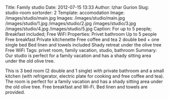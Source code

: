Title: Family studio
Date: 2012-07-15 13:33
Author: Izhar Gurion
Slug: studio-room
sortorder: 2
Template: accomodation
Image: /images/studio/main.jpg
Images: /images/studio/main.jpg
        /images/studio/1.jpg
        /images/studio/2.jpg
        /images/studio/3.jpg
        /images/studio/4.jpg
        /images/studio/5.jpg
Caption: For up to 5 people; Breakfast included; Free WiFi
Properties: Privet bathroom
            Up to 5 people
            Free breakfast
            Private kitchenette
            Free coffee and tea
            2 double bed + one single bed
            Bed linen and towels included
            Shady retreat under the olive tree
            Free WiFi
Tags: privet room, family vacation, studio, bathroom
Summary: Our studio is perfect for a family vacation and has a shady sitting area under the old olive tree.

This is 3 bed room (2 double and 1 single) with private bathroom and a small kitchen (with refrigerator, electric plate for cooking and free coffee and tea).
The room is perfect for a family vacation and has a shady sitting area under the old olive tree. Free breakfast and Wi-Fi. Bed linen and towels are provided.

